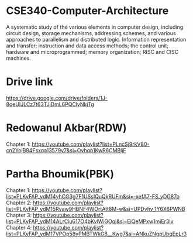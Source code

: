 # CSE340-Computer-Architecture

A systematic study of the various elements in computer design, including circuit design, storage mechanisms, addressing schemes, and various approaches to parallelism and distributed logic. Information representation and transfer; instruction and data access methods; the control unit; hardware and microprogrammed; memory organization; RISC and CISC machines.

# Drive link
https://drive.google.com/drive/folders/1J-8qeUIJLCz7t63TJjDmL6PQClyNkjTg

# Redowanul Akbar(RDW)
Chapter 1: https://youtube.com/playlist?list=PLncSj9rkV80-cn2YojB84Fsxqa13579y7&si=Ovhqp1KwR6CMBljF

# Partha Bhoumik(PBK)
Chapter 1: https://youtube.com/playlist?list=PLKyFAP_ydM14yhCG3g7F1USsIQuQkRUFm&si=-xefA7-FS_yDG87o
Chapter 2: https://youtube.com/playlist?list=PLKyFAP_ydM15Rvaw9HBNF4WOrtAtt8M-w&si=UPDvhy_1Y6X6PWNB
Chapter 3: https://youtube.com/playlist?list=PLKyFAP_ydM14ALrCiu617O4bKvlWiGOqj&si=EiQeMPxw1mjEr3Iv
Chapter 4: https://youtube.com/playlist?list=PLKyFAP_ydM17VPOp58yPMBTWkG8__Kwg7&si=ANkuZNgpUbqEpLr3
